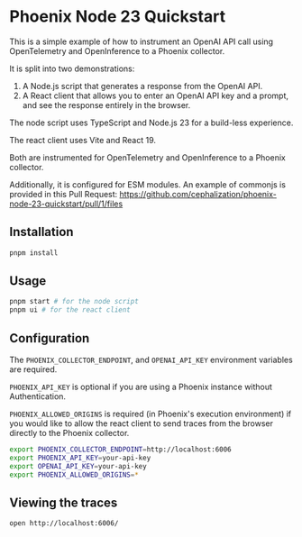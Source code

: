 # Phoenix Node 23 Quickstart

This is a simple example of how to instrument an OpenAI API call using OpenTelemetry and OpenInference to a Phoenix collector.

It is split into two demonstrations:

1. A Node.js script that generates a response from the OpenAI API.
2. A React client that allows you to enter an OpenAI API key and a prompt, and see the response entirely in the browser.

The node script uses TypeScript and Node.js 23 for a build-less experience.

The react client uses Vite and React 19.

Both are instrumented for OpenTelemetry and OpenInference to a Phoenix collector.

Additionally, it is configured for ESM modules. An example of commonjs is provided in this Pull Request: https://github.com/cephalization/phoenix-node-23-quickstart/pull/1/files

## Installation

```bash
pnpm install
```

## Usage

```bash
pnpm start # for the node script
pnpm ui # for the react client
```

## Configuration

The `PHOENIX_COLLECTOR_ENDPOINT`, and `OPENAI_API_KEY` environment variables are required.

`PHOENIX_API_KEY` is optional if you are using a Phoenix instance without Authentication.

`PHOENIX_ALLOWED_ORIGINS` is required (in Phoenix's execution environment) if you would like to allow the react client to send traces from the browser directly to the Phoenix collector.

```bash
export PHOENIX_COLLECTOR_ENDPOINT=http://localhost:6006
export PHOENIX_API_KEY=your-api-key
export OPENAI_API_KEY=your-api-key
export PHOENIX_ALLOWED_ORIGINS=*
```

## Viewing the traces

```bash
open http://localhost:6006/
```
